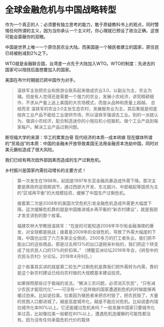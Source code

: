 # 全球金融危机与中国战略转型

作为一个真正的人：必须要有独立思考的能力，敢于质疑教科书上的观点，同时警惕任何所谓的主义，因为当你承认一个主义时，你心理就已预设了政治正确，这很可能会蒙蔽你的双眼。

中国是世界上唯一一个原住民农业大陆。而美国是一个殖民者建立的国家，原住民已经被削减到2%之下。

WTO就是金融联合国，台湾差一点先于大陆加入WTO。WTO的制度：先进去的国家可以阻挠后面想要加入的国家。

美国在布什时期就已把中国作为对手。

> 温铁军主张把农业和旅游业联系起来做成农业3.0，以副业为主，农业为辅。但是有人觉得还是需要一个强力的农业，发展小农经济，讲究精耕细作，不求从产量上追上美国的大农场模式，而是从品种和质量上超越。
> 总结而言 温铁军的农业3.0主张生态农村，发展服务业为主，其后果就是彻底抛弃工业产品不能给工业提供市场，所以温铁军强调去工业。别的一派就认为，强调小农经济，配合制造迷你的小拖拉机小挖掘机，做个工业产品到每家每户。解决工业产品过剩问题。

斯坦福大学的来源：华工的累累白骨
现代经济的本质--成本转嫁
现在媒体所谓的“贸易战”的本质：中国的金融未开放导致美国无法用金融资本洗劫中国，同时对美元霸权造成了很大风险。

我们已经有两次因外部因素而造成的生产过剩危机。

乡村振兴是国家内需拉动增长的主要方式！
> 第一次发生在1998年。起因是1997年东亚金融风暴造成外需下降。那次主要是靠政府逆周期调节，通过西部大开发、东北振兴、中部崛起等国债为主的“区域再平衡”的大规模投资，缓解了中国生产过剩危机。
>
> 接着第二次是2008年的美国次贷危机引发金融危机造成外需更大幅度下降。这次缓解危机靠的就是中国推进城乡再平衡的“新农村建设”，就是我刚才发言讲到的那个故事。
>
> 福建农林大学教授温铁军：“在座的可能知道2008年华尔街金融海啸的爆发，对全球都是挑战；接着是2009年的全球危机，导致了外需大幅度的下降，中国也出现了六万多家企业倒闭，2500多万的打工者失业。我们把不能出口的这些商品，那是过去用13%的出口退税来补贴的，我们把这个转变成了给农民人口的13%的折扣率。” （博鳌亚洲论坛2018年年会，《转型中的农民与农村》分论坛，2018年4月9日。）
>
>
> 这个故事其实讲的就是第二轮生产过剩危机是靠我们把外需转为内需，靠的是这个新农村建设已经向农村做的大规模基本建设投资。
>
> 如果按照那些过于极端的说法，“解决三农问题，必须消灭农民”，“只有减少农民才能现代化”——可没有一个这样做的国家遭遇到危机的时候能够再缓过劲来。比如说拉美。拉美因为殖民者来把农村毁了，把农民毁了，大量的贫困人口都进城了。越是高度城市化，越是不能应对危机。比如说委内瑞拉城市化率90%以上。它还能缓过危机来吗？一般发展中国家只要城市化率过高，比如像拉美一般都在80%以上，遭遇危机连缓解的可能性都没有。因为没有任何承载危机代价的载体
>

